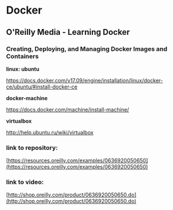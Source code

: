 # Docker

## O'Reilly Media - Learning Docker
### Creating, Deploying, and Managing Docker Images and Containers


**linux: ubuntu**

https://docs.docker.com/v17.09/engine/installation/linux/docker-ce/ubuntu/#install-docker-ce

**docker-machine**

https://docs.docker.com/machine/install-machine/

**virtualbox**

http://help.ubuntu.ru/wiki/virtualbox


### link to repository:

[https://resources.oreilly.com/examples/0636920050650](https://resources.oreilly.com/examples/0636920050650)

### link to video:

[http://shop.oreilly.com/product/0636920050650.do](http://shop.oreilly.com/product/0636920050650.do)
